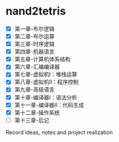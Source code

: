 # nand2tetris
- [x] 第一章-布尔逻辑
- [x] 第二章-布尔运算
- [x] 第三章-时序逻辑
- [x] 第四章-机器语言
- [x] 第五章-计算机体系结构
- [x] 第六章-汇编编译器
- [x] 第七章-虚拟机Ⅰ：堆栈运算
- [x] 第八章-虚拟机Ⅱ：程序控制
- [x] 第九章-高级语言
- [x] 第十章-编译器Ⅰ：语法分析
- [x] 第十一章-编译器Ⅱ：代码生成
- [x] 第十二章-操作系统
- [ ] 第十三章-后记

Record ideas, notes and project realization
